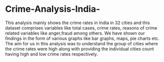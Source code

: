 # Crime-Analysis-India-

This analysis mainly shows the crime rates in India in 32 cities and this dataset comprises variables like total cases, crime rates, reasons of crime related variables like anger,fraud among others. 
We have shown our findings in the form of various graphs like bar graphs, maps, pie charts etc.
The aim for us in this analysis was to understand the group of cities where the crime rates were high along with providing the  individual cities count having high and low crime rates respectively.
